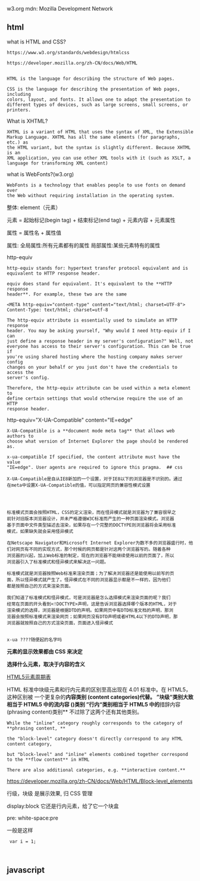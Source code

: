 

w3.org
mdn: Mozilla Development Network

## html

what is HTML and CSS?

    https://www.w3.org/standards/webdesign/htmlcss

    https://developer.mozilla.org/zh-CN/docs/Web/HTML


    HTML is the language for describing the structure of Web pages.

    CSS is the language for describing the presentation of Web pages, including
    colors, layout, and fonts. It allows one to adapt the presentation to
    different types of devices, such as large screens, small screens, or
    printers. 


What is XHTML?

    XHTML is a variant of HTML that uses the syntax of XML, the Extensible
    Markup Language. XHTML has all the same elements (for paragraphs, etc.) as
    the HTML variant, but the syntax is slightly different. Because XHTML is an
    XML application, you can use other XML tools with it (such as XSLT, a
    language for transforming XML content)

what is WebFonts?(w3.org)

    WebFonts is a technology that enables people to use fonts on demand over
    the Web without requiring installation in the operating system.

整体: element（元素）

元素 = 起始标记(begin tag) + 结束标记(end tag) + 元素内容 + 元素属性

属性 = 属性名 + 属性值

属性:
    全局属性:所有元素都有的属性
    局部属性:某些元素特有的属性


http-equiv

    http-equiv stands for: hypertext transfer protocol equivalent and is
    equivalent to HTTP response header.

    equiv does stand for equivalent. It's equivalent to the **HTTP response
    header**. For example, these two are the same

```
<META http-equiv="content-type" content="text/html; charset=UTF-8">
Content-Type: text/html; charset=utf-8
```

    The http-equiv attribute is essentially used to simulate an HTTP response
    header. You may be asking yourself, "Why would I need http-equiv if I can
    just define a response header in my server's configuration?" Well, not
    everyone has access to their server's configuration. This can be true if
    you're using shared hosting where the hosting company makes server config
    changes on your behalf or you just don't have the credentials to access the
    server's config.

    Therefore, the http-equiv attribute can be used within a meta element to
    define certain settings that would otherwise require the use of an HTTP
    response header.

<html lang="cmn-hans">


http-equiv="X-UA-Compatible" content="IE=edge"

    X-UA-Compatible is a **document mode meta tag** that allows web authors to
    choose what version of Internet Explorer the page should be rendered as.

    x-ua-compatible If specified, the content attribute must have the value
    "IE=edge". User agents are required to ignore this pragma.  ## css

    X-UA-Compatible是自从IE8新加的一个设置，对于IE8以下的浏览器是不识别的。通过
    在meta中设置X-UA-Compatible的值，可以指定网页的兼容性模式设置

    


    标准模式页面会按照HTML，CSS的定义渲染，而在怪异模式就是浏览器为了兼容很早之
    前针对旧版本浏览器设计，并未严格遵循W3C标准而产生的一种页面渲染模式。浏览器
    基于页面中文件类型描述去渲染，如果存在一个完整的DOCTYPE则浏览器将会采用标准
    模式，如果缺失就会采用怪异模式

    在Netscape Navigator和Microsoft Internet Explorer为数不多的浏览器盛行时，他
    们对网页有不同的实现方式，那个时候的网页都是针对这两个浏览器写的。随着各种
    浏览器的兴起，加上Web标准的制定，现在的浏览器不能继续使用以前的页面了，所以
    浏览器引入了标准模式和怪异模式来解决这一问题。

    标准模式就是浏览器按照Web标准来渲染页面；为了解决浏览器还是能使用以前写的页
    面，所以怪异模式就产生了。怪异模式在不同的浏览器显示都是不一样的，因为他们
    都是按照自己的方式来渲染页面。

    我们知道了标准模式和怪异模式，可是浏览器是怎么选择模式来渲染页面的呢？我们
    经常在页面的开头看到<!DOCTYPE>声明，这是告诉浏览器选择哪个版本的HTML，对于
    渲染模式的选择，浏览器是根据DTD的声明。如果网页中有DTD标准文档的声明，那浏
    览器会按照标准模式来渲染网页；如果网页没有DTD声明或者HTML4以下的DTD声明，那
    浏览器就按照自己的方式渲染页面，页面进入怪异模式


    x-ua ????随便起的名字吗


**元素的显示效果都由 CSS 来决定**

**选择什么元素，取决于内容的含义**


[HTML5元素周期表](https://www.xuanfengge.com/funny/html5/element/)




HTML 标准中块级元素和行内元素的区别至高出现在 4.01 标准中。在 HTML5，这种区别被
一个更复杂的**内容类别 (content categories)**代替。
    ”块级“类别大致相当于 HTML5 中的**流内容 ()**类别**
    ”行内“类别相当于 HTML5 中的**措辞内容 (phrasing content)类别**
    不过除了这两个还有其他类别。


    While the "inline" category roughly corresponds to the category of **phrasing content, **

    the "block-level" category doesn't directly correspond to any HTML content category,

    but "block-level" and "inline" elements combined together correspond to the **flow content** in HTML

    There are also additional categories, e.g. **interactive content.**

https://developer.mozilla.org/zh-CN/docs/Web/HTML/Block-level_elements


行级，块级 是展示效果, 归 CSS 管理

display:block 它还是行内元素，给了它一个块盒

pre:
    white-space:pre

一般是这样
    <code>
        <pre>
            var i = 1;
        </pre>
    </code>

## 


## javascript
